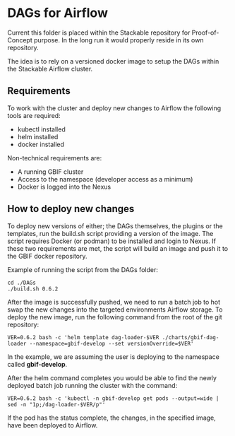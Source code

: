 # DAGs for Airflow #
Current this folder is placed within the Stackable repository for Proof-of-Concept purpose. In the long run it would properly reside in its own repository.

The idea is to rely on a versioned docker image to setup the DAGs within the Stackable Airflow cluster.

## Requirements
To work with the cluster and deploy new changes to Airflow the following tools are required:

- kubectl installed
- helm installed
- docker installed

Non-technical requirements are:

- A running GBIF cluster
- Access to the namespace (developer access as a minimum)
- Docker is logged into the Nexus
## How to deploy new changes
To deploy new versions of either; the DAGs themselves, the plugins or the templates, run the build.sh script providing a version of the image. The script requires Docker (or podman) to be installed and login to Nexus. If these two requirements are met, the script will build an image and push it to the GBIF docker repository.

Example of running the script from the DAGs folder:

```
cd ./DAGs
./build.sh 0.6.2
```

After the image is successfully pushed, we need to run a batch job to hot swap the new changes into the targeted environments Airflow storage. To deploy the new image, run the following command from the root of the git repository:

```
VER=0.6.2 bash -c 'helm template dag-loader-$VER ./charts/gbif-dag-loader --namespace=gbif-develop --set versionOverride=$VER'
```

In the example, we are assuming the user is deploying to the namespace called **gbif-develop**.

After the helm command completes you would be able to find the newly deployed batch job running the cluster with the command:

```
VER=0.6.2 bash -c 'kubectl -n gbif-develop get pods --output=wide | sed -n "1p;/dag-loader-$VER/p"'
```

If the pod has the status complete, the changes, in the specified image, have been deployed to Airflow.